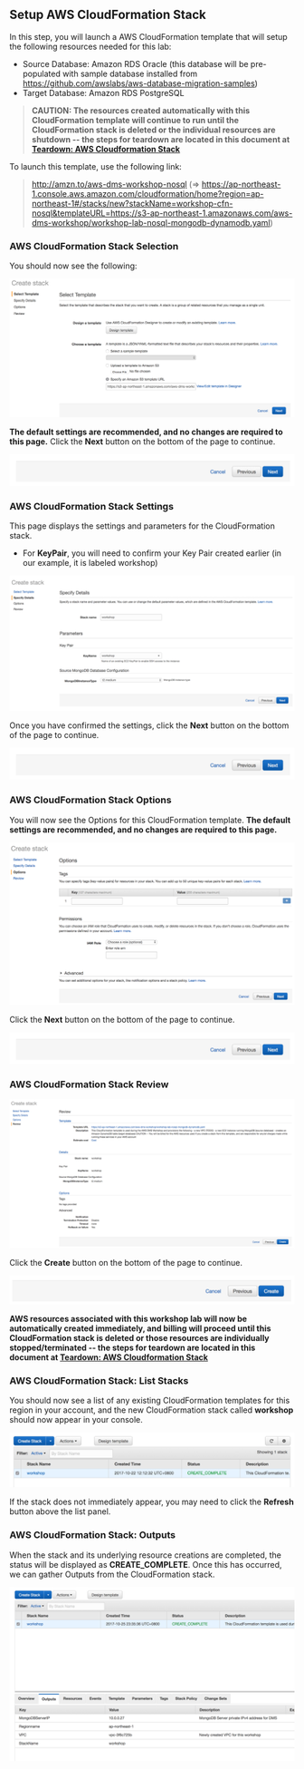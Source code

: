 ## Setup AWS CloudFormation Stack

In this step, you will launch a AWS CloudFormation template that will setup the following resources needed for this lab:

- Source Database: Amazon RDS Oracle (this database will be pre-populated with sample database installed from <https://github.com/awslabs/aws-database-migration-samples>)
- Target Database: Amazon RDS PostgreSQL

> **CAUTION: The resources created automatically with this CloudFormation template will continue to run until the CloudFormation stack is deleted or the individual resources are shutdown -- the steps for teardown are located in this document at [Teardown: AWS Cloudformation Stack](#teardown-aws-cloudformation-stack)**

To launch this template, use the following link:

> <http://amzn.to/aws-dms-workshop-nosql> (=> <https://ap-northeast-1.console.aws.amazon.com/cloudformation/home?region=ap-northeast-1#/stacks/new?stackName=workshop-cfn-nosql&templateURL=https://s3-ap-northeast-1.amazonaws.com/aws-dms-workshop/workshop-lab-nosql-mongodb-dynamodb.yaml>)

### AWS CloudFormation Stack Selection

You should now see the following:

![AWS CloudFormation Stack Selection:  Template](images/setup/aws_cfn_stack/select-template.png)

**The default settings are recommended, and no changes are required to this page.** Click the **Next** button on the bottom of the page to continue.

![AWS CloudFormation Stack Selection: Confirmation](images/setup/aws_cfn_stack/next.png)

### AWS CloudFormation Stack Settings

This page displays the settings and parameters for the CloudFormation stack.

- For **KeyPair**, you will need to confirm your Key Pair created earlier (in our example, it is labeled workshop)

![AWS CloudFormation: Settings Overview](images/setup/aws_cfn_stack/params-all.png)

Once you have confirmed the settings, click the **Next** button on the bottom of the page to continue.

![AWS CloudFormation Stack Parameters: Confirmation](images/setup/aws_cfn_stack/next.png)

### AWS CloudFormation Stack Options

You will now see the Options for this CloudFormation template. **The default settings are recommended, and no changes are required to this page.** 

![AWS CloudFormation Stack Options: All](images/setup/aws_cfn_stack/options-all.png)

Click the **Next** button on the bottom of the page to continue.

![AWS CloudFormation Stack Options: Confirmation](images/setup/aws_cfn_stack/next.png)

### AWS CloudFormation Stack Review

![AWS CloudFormation Stack: Review](images/setup/aws_cfn_stack/review-all.png)

Click the **Create** button on the bottom of the page to continue.

![AWS CloudFormation Stack Review: Creation](images/setup/aws_cfn_stack/create.png)

**AWS resources associated with this workshop lab will now be automatically created immediately, and billing will proceed until this CloudFormation stack is deleted or those resources are individually stopped/terminated -- the steps for teardown are located in this document at [Teardown: AWS Cloudformation Stack](#teardown-aws-cloudformation-stack)**

### AWS CloudFormation Stack: List Stacks

You should now see a list of any existing CloudFormation templates for this region in your account, and the new CloudFormation stack called **workshop** should now appear in your console.

![AWS CloudFormation Stack: List Stacks](images/setup/aws_cfn_stack/list.png)

If the stack does not immediately appear, you may need to click the **Refresh** button above the list panel.

### AWS CloudFormation Stack: Outputs

When the stack and its underlying resource creations are completed, the status will be displayed as **CREATE_COMPLETE**. Once this has occurred, we can gather Outputs from the CloudFormation stack.

![AWS CloudFormation Stack: Outputs](images/setup/aws_cfn_stack/outputs.png)